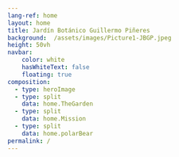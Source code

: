 ```yaml
---
lang-ref: home
layout: home
title: Jardín Botánico Guillermo Piñeres
background:  /assets/images/Picture1-JBGP.jpeg
height: 50vh
navbar:
    color: white
    hasWhiteText: false
    floating: true
composition:
  - type: heroImage
  - type: split
    data: home.TheGarden
  - type: split
    data: home.Mission
  - type: split
    data: home.polarBear
permalink: /
---
```


